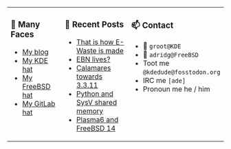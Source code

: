 
<table><tr>
  
<td valign="top" width="30%">
  
### 🙋 Many Faces

- [My blog](https://euroquis.nl/bobulate/)
- [My KDE hat](https://invent.kde.org/adridg)
- [My FreeBSD hat](https://wiki.freebsd.org/AdriaanDeGroot)
- [My GitLab hat](https://gitlab.com/adriaandegroot)
</td>

<td valign="top" width="40%">
  
### 💬 Recent Posts

<!-- BLOG-POST-LIST:START -->
- [That is how E-Waste is made](https://euroquis.nl//blabla/2025/01/27/e-waste.html)
- [EBN lives?](https://euroquis.nl//blabla/2024/10/24/ebn.html)
- [Calamares towards 3.3.11](https://euroquis.nl//calamares/2024/10/24/calamares.html)
- [Python and SysV shared memory](https://euroquis.nl//blabla/2024/10/08/shm.html)
- [Plasma6 and FreeBSD 14](https://euroquis.nl//kde/2024/10/08/freebsd14.html)
<!-- BLOG-POST-LIST:END -->
</td>

<td valign="top" width="30%">
  
### 📫 Contact

- 📧 `groot@KDE`
- 📧 `adridg@FreeBSD`
- Toot me `@kdedude@fosstodon.org`
- IRC me `[ade]`
- Pronoun me he / him
</td>

</tr></table>
